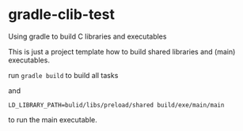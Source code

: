 # gradle-clib-test
Using gradle to build C libraries and executables

This is just a project template how to build shared libraries and (main) executables.

  run `gradle build` to build all tasks

and

```shell
LD_LIBRARY_PATH=bulid/libs/preload/shared build/exe/main/main
```

to run the main executable.

